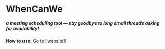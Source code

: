 # WhenCanWe
##### *a meeting scheduling tool — say goodbye to long email threads asking for availability!*
**How to use:** Go to [website]!
